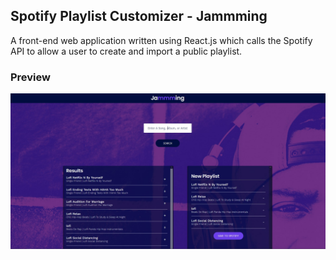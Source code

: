 
## Spotify Playlist Customizer - Jammming

A front-end web application written using React.js which calls the Spotify API to allow a user to create and import a public playlist. 

### Preview
![Application Preview](./preview.jpg)
